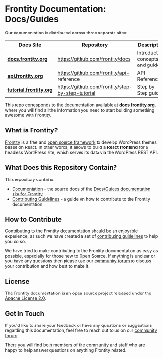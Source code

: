 # Frontity Documentation: Docs/Guides

Our documentation is distributed across three separate sites:


Docs Site | Repository | Description
---------|----------|---------
 [**docs.frontity.org**](https://docs.frontity.org) | https://github.com/frontity/docs | Introduction, concepts and guides
 [**api.frontity.org**](https://api.frontity.org) | https://github.com/frontity/api-reference | API Reference
 [**tutorial.frontity.org**](https://tutorial.frontity.org) | https://github.com/frontity/step-by-step-tutorial | Step by Step guide

This repo corresponds to the documentation available at [**docs.frontity.org**](https://docs.frontity.org), where you will find all the information you need to start building something awesome with Frontity.

## What is Frontity?

[Frontity](https://frontity.org/) is a free and [open source framework](https://github.com/frontity/frontity) to develop WordPress themes based on React.
In other words, it allows to build a **React frontend** for a headless WordPress site, which serves its data via the WordPress REST API.

## What Does this Repository Contain?

This repository contains:

- [Documentation](https://github.com/frontity/docs/tree/master) - the source docs of the [Docs/Guides documentation site for Frontity](https://docs.frontity.org/)
- [Contributing Guidelines](https://github.com/frontity/docs/tree/master/CONTRIBUTING.md) - a guide on how to contribute to the Frontity documentation

## How to Contribute

Contributing to the Frontity documentation should be an enjoyable experience, as such we have created a set of [contributing guidelines](https://github.com/frontity/docs/tree/master/CONTRIBUTING.md) to help you do so.

We have tried to make contributing to the Frontity documentation as easy as possible, especially for those new to Open Source.
If anything is unclear or you have any questions then please use our [community forum](https://community.frontity.org/c/docs-and-tutorials/29) to discuss your contribution and how best to make it.

## License

The Frontity documentation is an open source project released under the [Apache License 2.0](https://github.com/frontity/docs/tree/master/LICENSE.md).

## Get In Touch

If you'd like to share your feedback or have any questions or suggestions regarding this documentation, feel free to reach out to us on our [community forum](https://community.frontity.org/c/docs-and-tutorials/29)

There you will find both members of the community and staff who are happy to help answer questions on anything Frontity related.